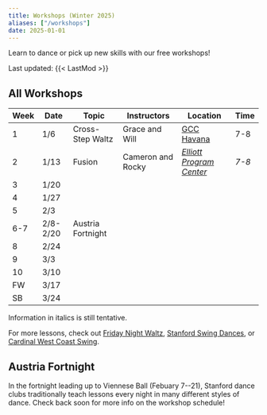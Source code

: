 ```yaml
---
title: Workshops (Winter 2025)
aliases: ["/workshops"]
date: 2025-01-01
---
```


Learn to dance or pick up new skills with our free workshops!

<!--more-->

Last updated: {{< LastMod >}}

## All Workshops

| Week | Date     | Topic             | Instructors       | Location                        | Time  |
|------|----------|-------------------|-------------------|---------------------------------|-------|
| 1    | 1/6      | Cross-Step Waltz  | Grace and Will    | [GCC Havana][gcc]               | 7-8   |
| 2    | 1/13     | Fusion            | Cameron and Rocky | _[Elliott Program Center][epc]_ | _7-8_ |
| 3    | 1/20     |                   |                   |                                 |       |
| 4    | 1/27     |                   |                   |                                 |       |
| 5    | 2/3      |                   |                   |                                 |       |
| 6-7  | 2/8-2/20 | Austria Fortnight |                   |                                 |       |
| 8    | 2/24     |                   |                   |                                 |       |
| 9    | 3/3      |                   |                   |                                 |       |
| 10   | 3/10     |                   |                   |                                 |       |
| FW   | 3/17     |                   |                   |                                 |       |
| SB   | 3/24     |                   |                   |                                 |       |

Information in italics is still tentative.

For more lessons, check out [Friday Night Waltz][fnw], [Stanford Swing
Dances][ssd], or [Cardinal West Coast Swing][wcs].

## Austria Fortnight

In the fortnight leading up to Viennese Ball (Febuary 7--21), Stanford dance
clubs traditionally teach lessons every night in many different styles of
dance.  Check back soon for more info on the workshop schedule!

[epc]: /info/locations/#elliott-program-center
[roble]: /info/locations/#roble-gym
[gcc]: /info/locations/#graduate-community-center
[rains]: /info/locations/#rains-houses
[ssd]: https://swing.stanford.edu
[wcs]: https://www.facebook.com/cardinalswing/
[fnw]: http://fridaynightwaltz.com/
